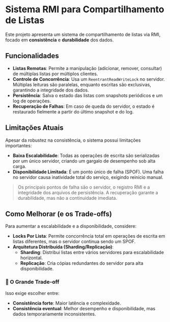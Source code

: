# Sistema RMI para Compartilhamento de Listas

Este projeto apresenta um sistema de compartilhamento de listas via RMI, focado em **consistência** e **durabilidade** dos dados.

## Funcionalidades 

- **Listas Remotas**: Permite a manipulação (adicionar, remover, consultar) de múltiplas listas por múltiplos clientes.
- **Controle de Concorrência**: Usa um `ReentrantReadWriteLock` no servidor. Múltiplas leituras são paralelas, enquanto escritas são exclusivas, garantindo a integridade dos dados.
- **Persistência**: Salva o estado das listas com snapshots periódicos e um log de operações.
- **Recuperação de Falhas**: Em caso de queda do servidor, o estado é restaurado fielmente a partir do último snapshot e do log.

## Limitações Atuais

Apesar da robustez na consistência, o sistema possui limitações importantes:

- **Baixa Escalabilidade**: Todas as operações de escrita são serializadas por um único servidor, criando um gargalo de desempenho sob alta carga.
- **Disponibilidade Limitada**: É um ponto único de falha (SPOF). Uma falha no servidor causa inatividade total do serviço, exigindo reinício manual.

> Os principais pontos de falha são o servidor, o registro RMI e a integridade dos arquivos de persistência. A recuperação garante a durabilidade, mas não a continuidade imediata.

## Como Melhorar (e os Trade-offs)

Para aumentar a escalabilidade e a disponibilidade, considere:

- **Locks Por Lista**: Permite concorrência total em operações de escrita em listas diferentes, mas o servidor continua sendo um SPOF.
- **Arquitetura Distribuída (Sharding/Replicação)**:
  - **Sharding**: Distribui listas entre vários servidores para escalabilidade horizontal.
  - **Replicação**: Cria cópias redundantes do servidor para alta disponibilidade.

### 🧠 O Grande Trade-off

Isso exige escolher entre:

- **Consistência forte**: Maior latência e complexidade.
- **Consistência eventual**: Melhor desempenho e disponibilidade, mas dados temporariamente inconsistentes.
